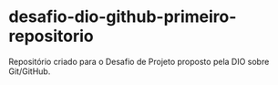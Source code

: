 # desafio-dio-github-primeiro-repositorio
Repositório criado para o Desafio de Projeto proposto pela DIO sobre Git/GitHub.
